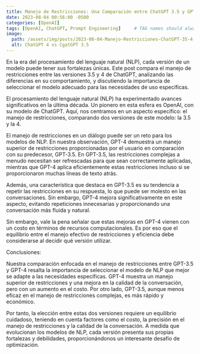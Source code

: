 ```yaml
---
title: Manejo de Restricciones: Una Comparación entre ChatGPT 3.5 y GPT-4
date: 2023-08-04 00:56:00 -0500
categories: [OpenAI]
tags: [OpenAI, ChatGPT, Prompt Engineering]     # TAG names should always be lowercase
image:
  path: /assets/img/posts/2023-08-04-Manejo-Restricciones-ChatGPT-35-4-wHeader.png
  alt: ChatGPT 4 vs CgatGPT 3.5
---
```


En la era del procesamiento del lenguaje natural (NLP), cada versión de un modelo puede tener sus fortalezas únicas. Este post compara el manejo de restricciones entre las versiones 3.5 y 4 de ChatGPT, analizando las diferencias en su comportamiento, y discutiendo la importancia de seleccionar el modelo adecuado para las necesidades de uso específicas.



El procesamiento del lenguaje natural (NLP) ha experimentado avances significativos en la última década. Un pionero en esta esfera es OpenAI, con su modelo de ChatGPT. Aquí, nos centramos en un aspecto específico: el manejo de restricciones, comparando dos versiones de este modelo: la 3.5 y la 4.

El manejo de restricciones en un diálogo puede ser un reto para los modelos de NLP. En nuestra observación, GPT-4 demuestra un manejo superior de restricciones proporcionadas por el usuario en comparación con su predecesor, GPT-3.5. En GPT-3.5, las restricciones complejas a menudo necesitan ser refrescadas para que sean correctamente aplicadas, mientras que GPT-4 aplica eficientemente estas restricciones incluso si se proporcionaron muchas líneas de texto atrás.

Además, una característica que destaca en GPT-3.5 es su tendencia a repetir las restricciones en su respuesta, lo que puede ser molesto en las conversaciones. Sin embargo, GPT-4 mejora significativamente en este aspecto, evitando repeticiones innecesarias y proporcionando una conversación más fluida y natural.

Sin embargo, vale la pena señalar que estas mejoras en GPT-4 vienen con un costo en términos de recursos computacionales. Es por eso que el equilibrio entre el manejo efectivo de restricciones y eficiencia debe considerarse al decidir qué versión utilizar.

Conclusiones:

Nuestra comparación enfocada en el manejo de restricciones entre GPT-3.5 y GPT-4 resalta la importancia de seleccionar el modelo de NLP que mejor se adapte a las necesidades específicas. GPT-4 muestra un manejo superior de restricciones y una mejora en la calidad de la conversación, pero con un aumento en el costo. Por otro lado, GPT-3.5, aunque menos eficaz en el manejo de restricciones complejas, es más rápido y económico.

Por tanto, la elección entre estas dos versiones requiere un equilibrio cuidadoso, teniendo en cuenta factores como el costo, la precisión en el manejo de restricciones y la calidad de la conversación. A medida que evolucionan los modelos de NLP, cada versión presenta sus propias fortalezas y debilidades, proporcionándonos un interesante desafío de optimización.